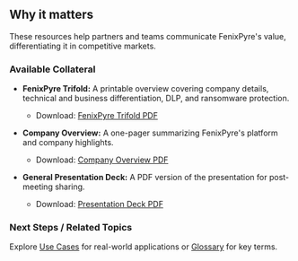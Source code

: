 
## Why it matters
These resources help partners and teams communicate FenixPyre's value, differentiating it in competitive markets.

### Available Collateral

- **FenixPyre Trifold:** A printable overview covering company details, technical and business differentiation, DLP, and ransomware protection.
  - Download: [FenixPyre Trifold PDF](https://example.com/trifold.pdf) <!-- Note: Update with actual link -->

- **Company Overview:** A one-pager summarizing FenixPyre's platform and company highlights.
  - Download: [Company Overview PDF](https://example.com/overview.pdf)

- **General Presentation Deck:** A PDF version of the presentation for post-meeting sharing.
  - Download: [Presentation Deck PDF](https://example.com/deck.pdf)

### Next Steps / Related Topics
Explore [Use Cases](/08-use-cases/index.md) for real-world applications or [Glossary](/11-references-and-glossary/index.md) for key terms.
